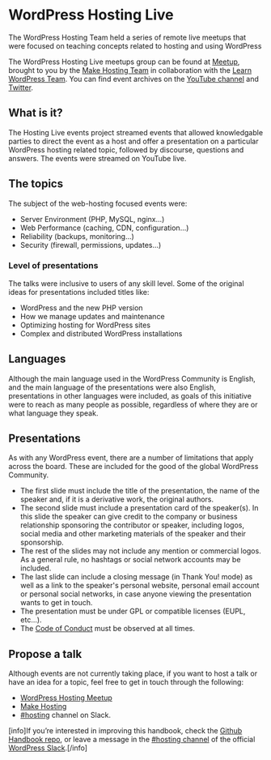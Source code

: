 # WordPress Hosting Live

The WordPress Hosting Team held a series of remote live meetups that were focused on teaching concepts related to hosting and using WordPress

The WordPress Hosting Live meetups group can be found at [Meetup](https://www.meetup.com/learn-wordpress-online-workshops/), brought to you by the [Make Hosting Team](https://make.wordpress.org/hosting/) in collaboration with the [Learn WordPress Team](https://learn.wordpress.org/). You can find event archives on the [YouTube channel](https://www.youtube.com/channel/UCUHFMCXJxXHcfls9w6Hzt6A) and [Twitter](https://twitter.com/WPHostingTeam).

## What is it?

The Hosting Live events project streamed events that allowed knowledgable parties to direct the event as a host and offer a presentation on a particular WordPress hosting related topic, followed by discourse, questions and answers. The events were streamed on YouTube live.

## The topics

The subject of the web-hosting focused events were:

* Server Environment (PHP, MySQL, nginx...)
* Web Performance (caching, CDN, configuration...)
* Reliability (backups, monitoring...)
* Security (firewall, permissions, updates...)

### Level of presentations

The talks were inclusive to users of any skill level. Some of the original ideas for presentations included titles like:

* WordPress and the new PHP version
* How we manage updates and maintenance
* Optimizing hosting for WordPress sites
* Complex and distributed WordPress installations

## Languages

Although the main language used in the WordPress Community is English, and the main language of the presentations were also English, presentations in other languages were included, as goals of this initiative were to reach as many people as possible, regardless of where they are or what language they speak.

## Presentations

As with any WordPress event, there are a number of limitations that apply across the board. These are included for the good of the global WordPress Community.

* The first slide must include the title of the presentation, the name of the speaker and, if it is a derivative work, the original authors.
* The second slide must include a presentation card of the speaker(s). In this slide the speaker can give credit to the company or business relationship sponsoring the contributor or speaker, including logos, social media and other marketing materials of the speaker and their sponsorship.
* The rest of the slides may not include any mention or commercial logos. As a general rule, no hashtags or social network accounts may be included.
* The last slide can include a closing message (in Thank You! mode) as well as a link to the speaker's personal website, personal email account or personal social networks, in case anyone viewing the presentation wants to get in touch.
* The presentation must be under GPL or compatible licenses (EUPL, etc...).
* The [Code of Conduct](https://learn.wordpress.org/code-of-conduct/) must be observed at all times.

## Propose a talk

Although events are not currently taking place, if you want to host a talk or have an idea for a topic, feel free to get in touch through the following:

* [WordPress Hosting Meetup](https://www.meetup.com/learn-wordpress-online-workshops/discussions/)
* [Make Hosting](https://make.wordpress.org/hosting/)
* [#hosting](https://wordpress.slack.com/archives/hosting/) channel on Slack.

[info]If you’re interested in improving this handbook, check the [Github Handbook repo](https://github.com/WordPress/hosting-handbook/), or leave a message in the [#hosting channel](https://wordpress.slack.com/archives/hosting/) of the official [WordPress Slack](https://make.wordpress.org/chat/).[/info]
